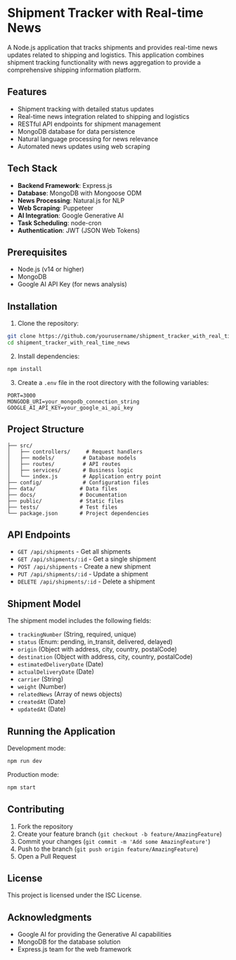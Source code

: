 # Shipment Tracker with Real-time News

A Node.js application that tracks shipments and provides real-time news updates related to shipping and logistics. This application combines shipment tracking functionality with news aggregation to provide a comprehensive shipping information platform.

## Features

- Shipment tracking with detailed status updates
- Real-time news integration related to shipping and logistics
- RESTful API endpoints for shipment management
- MongoDB database for data persistence
- Natural language processing for news relevance
- Automated news updates using web scraping

## Tech Stack

- **Backend Framework**: Express.js
- **Database**: MongoDB with Mongoose ODM
- **News Processing**: Natural.js for NLP
- **Web Scraping**: Puppeteer
- **AI Integration**: Google Generative AI
- **Task Scheduling**: node-cron
- **Authentication**: JWT (JSON Web Tokens)

## Prerequisites

- Node.js (v14 or higher)
- MongoDB
- Google AI API Key (for news analysis)

## Installation

1. Clone the repository:
```bash
git clone https://github.com/yourusername/shipment_tracker_with_real_time_news.git
cd shipment_tracker_with_real_time_news
```

2. Install dependencies:
```bash
npm install
```

3. Create a `.env` file in the root directory with the following variables:
```
PORT=3000
MONGODB_URI=your_mongodb_connection_string
GOOGLE_AI_API_KEY=your_google_ai_api_key
```

## Project Structure

```
├── src/
│   ├── controllers/     # Request handlers
│   ├── models/         # Database models
│   ├── routes/         # API routes
│   ├── services/       # Business logic
│   └── index.js        # Application entry point
├── config/             # Configuration files
├── data/              # Data files
├── docs/              # Documentation
├── public/            # Static files
├── tests/             # Test files
└── package.json       # Project dependencies
```

## API Endpoints

- `GET /api/shipments` - Get all shipments
- `GET /api/shipments/:id` - Get a single shipment
- `POST /api/shipments` - Create a new shipment
- `PUT /api/shipments/:id` - Update a shipment
- `DELETE /api/shipments/:id` - Delete a shipment

## Shipment Model

The shipment model includes the following fields:
- `trackingNumber` (String, required, unique)
- `status` (Enum: pending, in_transit, delivered, delayed)
- `origin` (Object with address, city, country, postalCode)
- `destination` (Object with address, city, country, postalCode)
- `estimatedDeliveryDate` (Date)
- `actualDeliveryDate` (Date)
- `carrier` (String)
- `weight` (Number)
- `relatedNews` (Array of news objects)
- `createdAt` (Date)
- `updatedAt` (Date)

## Running the Application

Development mode:
```bash
npm run dev
```

Production mode:
```bash
npm start
```

## Contributing

1. Fork the repository
2. Create your feature branch (`git checkout -b feature/AmazingFeature`)
3. Commit your changes (`git commit -m 'Add some AmazingFeature'`)
4. Push to the branch (`git push origin feature/AmazingFeature`)
5. Open a Pull Request

## License

This project is licensed under the ISC License.

## Acknowledgments

- Google AI for providing the Generative AI capabilities
- MongoDB for the database solution
- Express.js team for the web framework
